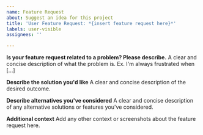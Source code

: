 ```yaml
---
name: Feature Request
about: Suggest an idea for this project
title: 'User Feature Request: *{insert feature request here}*'
labels: user-visible
assignees: ''

---
```


**Is your feature request related to a problem? Please describe.**
A clear and concise description of what the problem is. Ex. I'm always frustrated when [...]

**Describe the solution you'd like**
A clear and concise description of the desired outcome.

**Describe alternatives you've considered**
A clear and concise description of any alternative solutions or features you've considered.

**Additional context**
Add any other context or screenshots about the feature request here.
